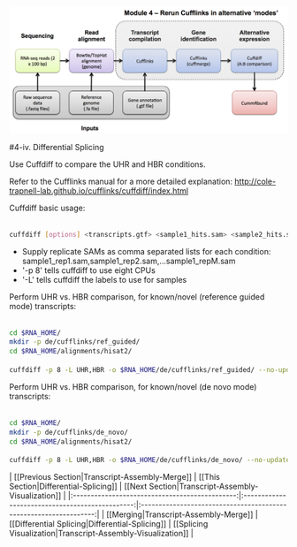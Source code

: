 ![RNA-seq Flowchart - Module 5](Images/RNA-seq_Flowchart5.png)

#4-iv. Differential Splicing

Use Cuffdiff to compare the UHR and HBR conditions.

Refer to the Cufflinks manual for a more detailed explanation:
http://cole-trapnell-lab.github.io/cufflinks/cuffdiff/index.html

Cuffdiff basic usage:
```bash

cuffdiff [options] <transcripts.gtf> <sample1_hits.sam> <sample2_hits.sam> [... sampleN_hits.sam]

```

* Supply replicate SAMs as comma separated lists for each condition: sample1_rep1.sam,sample1_rep2.sam,...sample1_repM.sam
* '-p 8' tells cuffdiff to use eight CPUs
* '-L' tells cuffdiff the labels to use for samples
	
Perform UHR vs. HBR comparison, for known/novel (reference guided mode) transcripts:

```bash

cd $RNA_HOME/
mkdir -p de/cufflinks/ref_guided/
cd $RNA_HOME/alignments/hisat2/

cuffdiff -p 8 -L UHR,HBR -o $RNA_HOME/de/cufflinks/ref_guided/ --no-update-check $RNA_HOME/expression/cufflinks/ref_guided/merged/merged.gtf UHR_Rep1.bam,UHR_Rep2.bam,UHR_Rep3.bam HBR_Rep1.bam,HBR_Rep2.bam,HBR_Rep3.bam

```

Perform UHR vs. HBR comparison, for known/novel (de novo mode) transcripts:

```bash

cd $RNA_HOME/
mkdir -p de/cufflinks/de_novo/
cd $RNA_HOME/alignments/hisat2/

cuffdiff -p 8 -L UHR,HBR -o $RNA_HOME/de/cufflinks/de_novo/ --no-update-check $RNA_HOME/expression/cufflinks/de_novo/merged/merged.gtf UHR_Rep1.bam,UHR_Rep2.bam,UHR_Rep3.bam HBR_Rep1.bam,HBR_Rep2.bam,HBR_Rep3.bam

```

| [[Previous Section|Transcript-Assembly-Merge]] | [[This Section|Differential-Splicing]]          | [[Next Section|Transcript-Assembly-Visualization]]        |
|:----------------------------------------------:|:-----------------------------------------------:|:-----------------------------------------------------------------:|
| [[Merging|Transcript-Assembly-Merge]]          | [[Differential Splicing|Differential-Splicing]] | [[Splicing Visualization|Transcript-Assembly-Visualization]]  |
